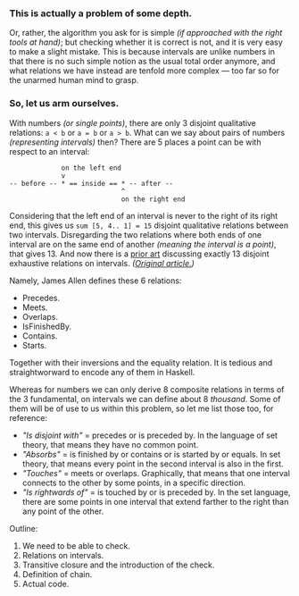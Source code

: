 ### This is actually a problem of some depth.

Or, rather, the algorithm you ask for is simple _(if approached with the right tools at hand)_; but checking whether it is correct is not, and it is very easy to make a slight mistake. This is because intervals are unlike numbers in that there is no such simple notion as the usual total order anymore, and what relations we have instead are tenfold more complex — too far so for the unarmed human mind to grasp.

### So, let us arm ourselves.

With numbers _(or single points)_, there are only 3 disjoint qualitative relations: `a < b` or `a = b` or `a > b`. What can we say about pairs of numbers _(representing intervals)_ then? There are 5 places a point can be with respect to an interval:

                 on the left end
                 v
    -- before -- * == inside == * -- after --
                                ^
                                on the right end

Considering that the left end of an interval is never to the right of its right end, this gives us `sum [5, 4.. 1] = 15` disjoint qualitative relations between two intervals. Disregarding the two relations where both ends of one interval are on the same end of another _(meaning the interval is a point)_, that gives 13. And now there is a [prior art][1] discussing exactly 13 disjoint exhaustive relations on intervals. _([Original article.][2])_

[1]: https://www.ics.uci.edu/~alspaugh/cls/shr/allen.html
[2]: https://cse.unl.edu/~choueiry/Documents/Allen-CACM1983.pdf

Namely, James Allen defines these 6 relations:

* Precedes.
* Meets.
* Overlaps.
* IsFinishedBy.
* Contains.
* Starts.

Together with their inversions and the equality relation. It is tedious and straightworward to encode any of them in Haskell.

Whereas for numbers we can only derive 8 composite relations in terms of the 3 fundamental, on intervals we can define about 8 _thousand_. Some of them will be of use to us within this problem, so let me list those too, for reference:

* _"Is disjoint with"_ = precedes or is preceded by. In the language of set theory, that means they have no common point.
* _"Absorbs"_ = is finished by or contains or is started by or equals. In set theory, that means every point in the second interval is also in the first.
* _"Touches"_ = meets or overlaps. Graphically, that means that one interval connects to the other by some points, in a specific direction.
* _"Is rightwards of"_ = is touched by or is preceded by. In the set language, there are some points in one interval that extend farther to the right than any point of the other.



Outline:

1. We need to be able to check.
1. Relations on intervals.
1. Transitive closure and the introduction of the check.
1. Definition of chain.
1. Actual code.
